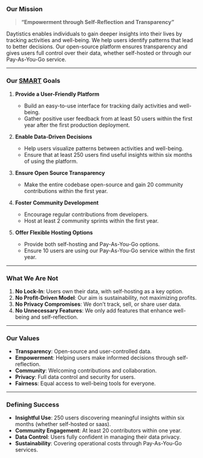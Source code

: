 ### Our Mission

> **“Empowerment through Self-Reflection and Transparency”**

Daytistics enables individuals to gain deeper insights into their lives by tracking activities and well-being. We help users identify patterns that lead to better decisions. Our open-source platform ensures transparency and gives users full control over their data, whether self-hosted or through our Pay-As-You-Go service.

---

### Our [SMART](https://en.wikipedia.org/wiki/SMART_criteria) Goals

1. **Provide a User-Friendly Platform**
    - Build an easy-to-use interface for tracking daily activities and well-being.
    - Gather positive user feedback from at least 50 users within the first year after the first production deployment.

2. **Enable Data-Driven Decisions**
    - Help users visualize patterns between activities and well-being.
    - Ensure that at least 250 users find useful insights within six months of using the platform.

3. **Ensure Open Source Transparency**
    - Make the entire codebase open-source and gain 20 community contributions within the first year.

4. **Foster Community Development**
    - Encourage regular contributions from developers.
    - Host at least 2 community sprints within the first year.

5. **Offer Flexible Hosting Options**
    - Provide both self-hosting and Pay-As-You-Go options.
    - Ensure 10 users are using our Pay-As-You-Go service within the first year.

---

### What We Are Not

1. **No Lock-In**: Users own their data, with self-hosting as a key option.
2. **No Profit-Driven Model**: Our aim is sustainability, not maximizing profits.
3. **No Privacy Compromises**: We don’t track, sell, or share user data.
4. **No Unnecessary Features**: We only add features that enhance well-being and self-reflection.

---

### Our Values

- **Transparency**: Open-source and user-controlled data.
- **Empowerment**: Helping users make informed decisions through self-reflection.
- **Community**: Welcoming contributions and collaboration.
- **Privacy**: Full data control and security for users.
- **Fairness**: Equal access to well-being tools for everyone.

---

### Defining Success

- **Insightful Use**: 250 users discovering meaningful insights within six months (whether self-hosted or saas).
- **Community Engagement**: At least 20 contributors within one year.
- **Data Control**: Users fully confident in managing their data privacy.
- **Sustainability**: Covering operational costs through Pay-As-You-Go services.
